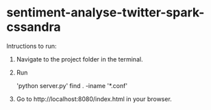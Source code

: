 # sentiment-analyse-twitter-spark-cssandra

Intructions to run:
1. Navigate to the project folder in the terminal.
2. Run 
    
    'python server.py'
        find . -iname '*.conf'

3. Go to http://localhost:8080/index.html in your browser.
